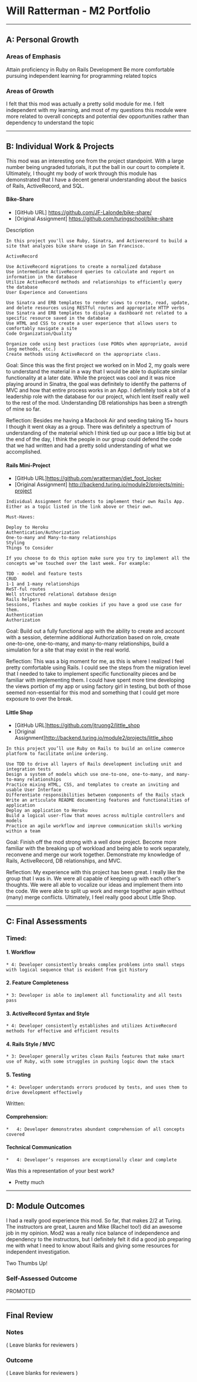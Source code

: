 # Will Ratterman - M2 Portfolio

-----------------------

## A: Personal Growth

### Areas of Emphasis

Attain proficiency in Ruby on Rails Development
Be more comfortable pursuing independent learning for programming related topics

### Areas of Growth

I felt that this mod was actually a pretty solid module for me. I felt independent with my learning, and most of my questions this module were more related to overall concepts and potential dev opportunities rather than dependency to understand the topic

-----------------------

## B: Individual Work & Projects

This mod was an interesting one from the project standpoint. With a large number being ungraded tutorials, it put the ball in our court to complete it. Ultimately, I thought my body of work through this module has demonstrated that I have a decent general understanding about the basics of Rails, ActiveRecord, and SQL.


#### Bike-Share

* [GitHub URL] https://github.com/JF-Lalonde/bike-share/
* [Original Assignment] https://github.com/turingschool/bike-share

Description
```
In this project you'll use Ruby, Sinatra, and Activerecord to build a site that analyzes bike share usage in San Francisco.

ActiveRecord

Use ActiveRecord migrations to create a normalized database
Use intermediate ActiveRecord queries to calculate and report on information in the database
Utilize ActiveRecord methods and relationships to efficiently query the database
User Experience and Conventions

Use Sinatra and ERB templates to render views to create, read, update, and delete resources using RESTful routes and appropriate HTTP verbs
Use Sinatra and ERB templates to display a dashboard not related to a specific resource saved in the database
Use HTML and CSS to create a user experience that allows users to comfortably navigate a site
Code Organization/Quality

Organize code using best practices (use POROs when appropriate, avoid long methods, etc.)
Create methods using ActiveRecord on the appropriate class.
```

Goal: Since this was the first project we worked on in Mod 2, my goals were to understand the material in a way that I would be able to duplicate similar functionality at a later date. While the project was cool and it was nice playing around in Sinatra, the goal was definitely to identify the patterns of MVC and how that entire process works in an App. I definitely took a bit of a leadership role with the database for our project, which lent itself really well to the rest of the mod. Understanding DB relationships has been a strength of mine so far.


Reflection: Besides me having a Macbook Air and seeding taking 15+ hours I though it went okay as a group. There was definitely a spectrum of understanding of the material which I think tied up our pace a little big but at the end of the day, I think the people in our group could defend the code that we had written and had a pretty solid understanding of what we accomplished.

#### Rails Mini-Project

* [GitHub URL]https://github.com/wratterman/diet_foot_locker
* [Original Assignment] http://backend.turing.io/module2/projects/mini-project

```
Individual Assignment for students to implement their own Rails App.
Either as a topic listed in the link above or their own.

Must-Haves:

Deploy to Heroku
Authentication/Authorization
One-to-many and Many-to-many relationships
Styling
Things to Consider

If you choose to do this option make sure you try to implement all the concepts we’ve touched over the last week. For example:

TDD - model and feature tests
CRUD
1-1 and 1-many relationships
ReST-ful routes
Well structured relational database design
Rails helpers
Sessions, flashes and maybe cookies if you have a good use case for them.
Authentication
Authorization
```

Goal: Build out a fully functional app with the ability to create and account with a session, determine additional Authorization based on role, create one-to-one, one-to-many, and many-to-many relationships, build a simulation for a site that may exist in the real world.

Reflection: This was a big moment for me, as this is where I realized I feel pretty comfortable using Rails. I could see the steps from the migration level that I needed to take to implement specific functionality pieces and be familiar with implementing them. I could have spent more time developing the views portion of my app or using factory girl in testing, but both of those seemed non-essential for this mod and something that I could get more exposure to over the break. 

#### Little Shop

* [GitHub URL]https://github.com/jtruong2/little_shop
* [Original Assignment]http://backend.turing.io/module2/projects/little_shop

```
In this project you’ll use Ruby on Rails to build an online commerce platform to facilitate online ordering.

Use TDD to drive all layers of Rails development including unit and integration tests
Design a system of models which use one-to-one, one-to-many, and many-to-many relationships
Practice mixing HTML, CSS, and templates to create an inviting and usable User Interface
Differentiate responsibilities between components of the Rails stack
Write an articulate README documenting features and functionalities of application
Deploy an application to Heroku
Build a logical user-flow that moves across multiple controllers and models
Practice an agile workflow and improve communication skills working within a team
```
Goal: Finish off the mod strong with a well done project. Become more familiar with the breaking up of workload and being able to work separately, reconvene and merge our work together. Demonstrate my knowledge of Rails, ActiveRecord, DB relationships, and MVC.

Reflection: My experience with this project has been great. I really like the group that I was in. We were all capable of keeping up with each other's thoughts. We were all able to vocalize our ideas and implement them into the code. We were able to split up work and merge together again without (many) merge conflicts. Ultimately, I feel really good about Little Shop.

-----------------------

## C: Final Assessments

### Timed:

  #### 1. Workflow
    * 4: Developer consistently breaks complex problems into small steps with logical sequence that is evident from git history

  #### 2. Feature Completeness
    * 3: Developer is able to implement all functionality and all tests pass

  #### 3. ActiveRecord Syntax and Style
    * 4: Developer consistently establishes and utilizes ActiveRecord methods for effective and efficient results

  #### 4. Rails Style / MVC
    * 3: Developer generally writes clean Rails features that make smart use of Ruby, with some struggles in pushing logic down the stack

  #### 5. Testing
    * 4: Developer understands errors produced by tests, and uses them to drive development effectively

Written:
  #### Comprehension:
    *   4: Developer demonstrates abundant comprehension of all concepts covered

  #### Technical Communication
    *   4: Developer’s responses are exceptionally clear and complete


Was this a representation of your best work?
- Pretty much

-----------------------

## D: Module Outcomes

I had a really good experience this mod. So far, that makes 2/2 at Turing.
The instructors are great, Lauren and Mike (Rachel too!) did an awesome job in my opinion. Mod2 was a really nice balance of independence and dependency to the instructors, but I definitely felt it did a good job preparing me with what I need to know about Rails and giving some resources for independent investigation.

Two Thumbs Up!

### Self-Assessed Outcome

PROMOTED

------------------

## Final Review

### Notes

( Leave blanks for reviewers )

### Outcome

( Leave blanks for reviewers )
